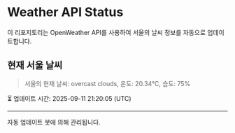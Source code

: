 
# Weather API Status

이 리포지토리는 OpenWeather API를 사용하여 서울의 날씨 정보를 자동으로 업데이트합니다.

## 현재 서울 날씨
> 서울의 현재 날씨: overcast clouds, 온도: 20.34°C, 습도: 75%

⏳ 업데이트 시간: 2025-09-11 21:20:05 (UTC)

---
자동 업데이트 봇에 의해 관리됩니다.
